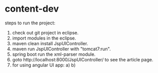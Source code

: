 # content-dev
steps to run the project:

1. check out git project in eclipse.
2. import modules in the eclipse.
3. maven clean install JspUIController.
4. maven run JspUIController with "tomcat7:run".
5. spring boot run the xml-parser module.
6. goto http://localhost:8000/JspUIController/ to see the article page.
7. for using angular UI app:
	a)
	b) 
